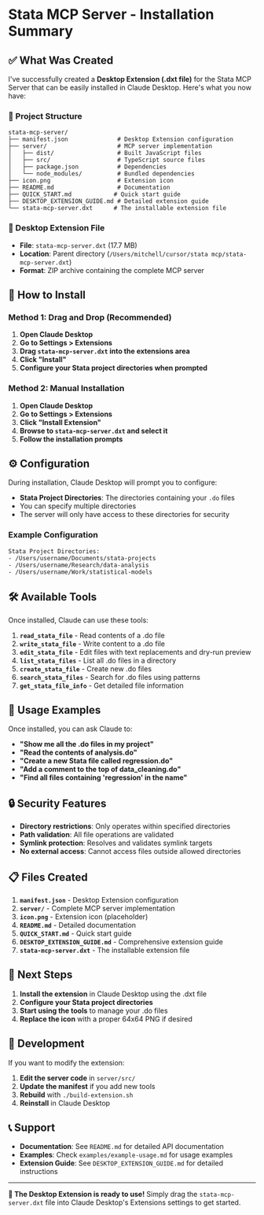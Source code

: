 # Stata MCP Server - Installation Summary

## ✅ What Was Created

I've successfully created a **Desktop Extension (.dxt file)** for the Stata MCP Server that can be easily installed in Claude Desktop. Here's what you now have:

### 📁 Project Structure
```
stata-mcp-server/
├── manifest.json              # Desktop Extension configuration
├── server/                    # MCP server implementation
│   ├── dist/                  # Built JavaScript files
│   ├── src/                   # TypeScript source files
│   ├── package.json           # Dependencies
│   └── node_modules/          # Bundled dependencies
├── icon.png                   # Extension icon
├── README.md                  # Documentation
├── QUICK_START.md            # Quick start guide
├── DESKTOP_EXTENSION_GUIDE.md # Detailed extension guide
└── stata-mcp-server.dxt      # The installable extension file
```

### 🎯 Desktop Extension File
- **File**: `stata-mcp-server.dxt` (17.7 MB)
- **Location**: Parent directory (`/Users/mitchell/cursor/stata mcp/stata-mcp-server.dxt`)
- **Format**: ZIP archive containing the complete MCP server

## 🚀 How to Install

### Method 1: Drag and Drop (Recommended)
1. **Open Claude Desktop**
2. **Go to Settings > Extensions**
3. **Drag `stata-mcp-server.dxt` into the extensions area**
4. **Click "Install"**
5. **Configure your Stata project directories when prompted**

### Method 2: Manual Installation
1. **Open Claude Desktop**
2. **Go to Settings > Extensions**
3. **Click "Install Extension"**
4. **Browse to `stata-mcp-server.dxt` and select it**
5. **Follow the installation prompts**

## ⚙️ Configuration

During installation, Claude Desktop will prompt you to configure:

- **Stata Project Directories**: The directories containing your `.do` files
- You can specify multiple directories
- The server will only have access to these directories for security

### Example Configuration
```
Stata Project Directories:
- /Users/username/Documents/stata-projects
- /Users/username/Research/data-analysis
- /Users/username/Work/statistical-models
```

## 🛠️ Available Tools

Once installed, Claude can use these tools:

1. **`read_stata_file`** - Read contents of a .do file
2. **`write_stata_file`** - Write content to a .do file
3. **`edit_stata_file`** - Edit files with text replacements and dry-run preview
4. **`list_stata_files`** - List all .do files in a directory
5. **`create_stata_file`** - Create new .do files
6. **`search_stata_files`** - Search for .do files using patterns
7. **`get_stata_file_info`** - Get detailed file information

## 💬 Usage Examples

Once installed, you can ask Claude to:

- **"Show me all the .do files in my project"**
- **"Read the contents of analysis.do"**
- **"Create a new Stata file called regression.do"**
- **"Add a comment to the top of data_cleaning.do"**
- **"Find all files containing 'regression' in the name"**

## 🔒 Security Features

- **Directory restrictions**: Only operates within specified directories
- **Path validation**: All file operations are validated
- **Symlink protection**: Resolves and validates symlink targets
- **No external access**: Cannot access files outside allowed directories

## 📋 Files Created

1. **`manifest.json`** - Desktop Extension configuration
2. **`server/`** - Complete MCP server implementation
3. **`icon.png`** - Extension icon (placeholder)
4. **`README.md`** - Detailed documentation
5. **`QUICK_START.md`** - Quick start guide
6. **`DESKTOP_EXTENSION_GUIDE.md`** - Comprehensive extension guide
7. **`stata-mcp-server.dxt`** - The installable extension file

## 🎉 Next Steps

1. **Install the extension** in Claude Desktop using the .dxt file
2. **Configure your Stata project directories**
3. **Start using the tools** to manage your .do files
4. **Replace the icon** with a proper 64x64 PNG if desired

## 🔧 Development

If you want to modify the extension:

1. **Edit the server code** in `server/src/`
2. **Update the manifest** if you add new tools
3. **Rebuild** with `./build-extension.sh`
4. **Reinstall** in Claude Desktop

## 📞 Support

- **Documentation**: See `README.md` for detailed API documentation
- **Examples**: Check `examples/example-usage.md` for usage examples
- **Extension Guide**: See `DESKTOP_EXTENSION_GUIDE.md` for detailed instructions

---

**🎯 The Desktop Extension is ready to use!** Simply drag the `stata-mcp-server.dxt` file into Claude Desktop's Extensions settings to get started. 